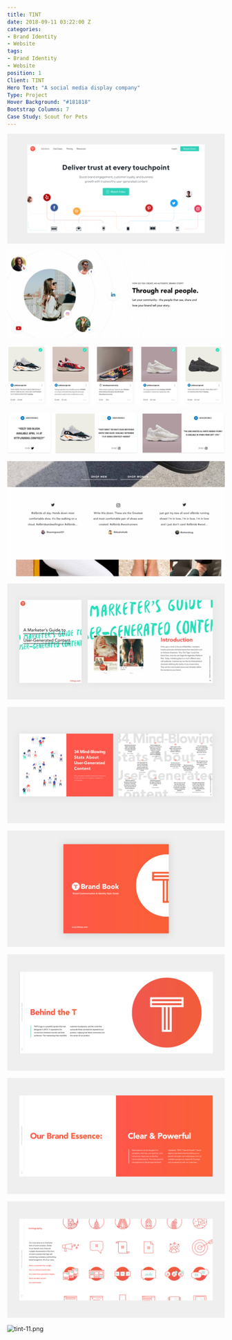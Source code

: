 ```yaml
---
title: TINT
date: 2018-09-11 03:22:00 Z
categories:
- Brand Identity
- Website
tags:
- Brand Identity
- Website
position: 1
Client: TINT
Hero Text: "A social media display company"
Type: Project
Hover Background: "#181818"
Bootstrap Columns: 7
Case Study: Scout for Pets
---
```


![tint-hero.png](/img/tint-hero.png)​

![tint-01.png](/img/tint-01.png)​

![tint-02.png](/img/tint-02.png)​

![tint-03.png](/img/tint-03.png)​

![tint-04.png](/img/tint-04.png)​

![tint-05.png](/img/tint-05.png)​

![tint-06.png](/img/tint-06.png)​

![tint-07.png](/img/tint-07.png)​

![tint-08.png](/img/tint-08.png)​

![tint-09.png](/img/tint-09.png)​

![tint-10.png](/img/tint-10.png)​

![tint-11.png](/img/tint-11.png)​